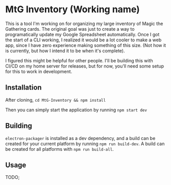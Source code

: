 MtG Inventory (Working name)
==============

This is a tool I'm working on for organizing my large inventory of Magic the Gathering cards. The original goal was just to create a way to programatically update my Google Spreadsheet automatically. Once I got the start of a CLI working, I realized it would be a lot cooler to make a web app, since I have zero experience making something of this size. (Not how it is currently, but how I intend it to be when it's complete).

I figured this might be helpful for other people. I'll be building this with CI/CD on my home server for releases, but for now, you'll need some setup for this to work in development.

Installation
---

After cloning,
`cd MtG-Inventory && npm install`

Then you can simply start the application by running `npm start dev`

Building
---

`electron-packager` is installed as a dev dependency, and a build can be created for your current platform by running `npm run build-dev`. A build can be created for all platforms with `npm run build-all`.

Usage
---

TODO;